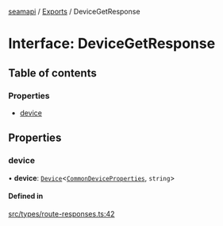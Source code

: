 [seamapi](../README.md) / [Exports](../modules.md) / DeviceGetResponse

# Interface: DeviceGetResponse

## Table of contents

### Properties

- [device](DeviceGetResponse.md#device)

## Properties

### device

• **device**: [`Device`](Device.md)<[`CommonDeviceProperties`](../modules.md#commondeviceproperties), `string`\>

#### Defined in

[src/types/route-responses.ts:42](https://github.com/seamapi/javascript/blob/main/src/types/route-responses.ts#L42)
